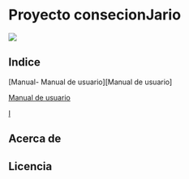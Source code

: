 

# Proyecto consecionJario
<img src="https://user-images.githubusercontent.com/73592097/118132364-87b4d000-b3f7-11eb-8e28-f9abd13bd7f4.png"> 

## Indice

[Manual- Manual de usuario][Manual de usuario]

[Manual de usuario](https://github.com/anfari/ConcesionJArio/wiki/Manual-de-usuario)


<a href="https://github.com/anfari/ConcesionJArio/wiki/Manual-de-usuario">I</a>

## Acerca de 
## Licencia
